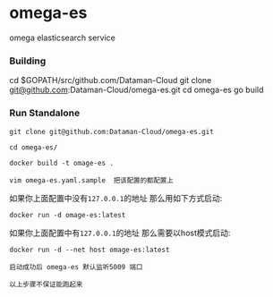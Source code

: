 # omega-es
omega elasticsearch service

### Building 


cd $GOPATH/src/github.com/Dataman-Cloud
git clone git@github.com:Dataman-Cloud/omega-es.git
cd omega-es
go build

### Run Standalone
  ```
  git clone git@github.com:Dataman-Cloud/omega-es.git
  ```
  ```
  cd omega-es/
  ```
  ```
  docker build -t omage-es .
  ```
  ```
  vim omega-es.yaml.sample  把该配置的都配置上 
  ```
  如果你上面配置中没有`127.0.0.1`的地址 那么用如下方式启动:
  ```
  docker run -d omage-es:latest
  ``` 
  如果你上面配置中有`127.0.0.1`的地址 那么需要以host模式启动: 
  ```
  docker run -d --net host omage-es:latest
  ```
  ```
  启动成功后 omega-es 默认监听5009 端口
  ```
  ```
  以上步骤不保证能跑起来
  ```
